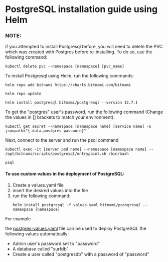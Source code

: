 # PostgreSQL installation guide using Helm
### NOTE:
if you attempted to install Postgresql before, you will need to delete the PVC  
which was created with Postgres before re-installing. To do so, use the following command:
```
kubectl delete pvc --namespace [namespace] [pvc_name]
```

To install Postgresql using Helm, run the following commands:
```
helm repo add bitnami https://charts.bitnami.com/bitnami

helm repo update

helm install postgresql bitnami/postgresql --version 12.7.1
```
To get the "postgres" user's password, run the following command (Change the values in [] brackets to match your environment):
```
kubectl get secret --namespace [namespace name] [service name] -o jsonpath="{.data.postgres-password}"
```
Next, connect to the server and run the psql command
```
kubectl exec -it [server pod name] --namespace [namespace name] -- /opt/bitnami/scripts/postgresql/entrypoint.sh /bin/bash

psql 
```

#### To use custom values in the deployment of PostgreSQL:
1. Create a values.yaml file
2. insert the desired values into the file
3. run the following command:
    ```
    helm install postgresql -f values.yaml bitnami/postgresql --namespace [namespace]
    ```
For example -  

the [postgres-values.yaml](https://github.com/LiorAtari/Surf-App/blob/main/infrastructure/Database/postgres-values.yaml) file can be used to deploy PostgreSQL the following values automatically:  
- Admin user's password set to "password"  
- A database called "surfdb"  
- Create a user called "postgresdb" with a password of "password"  
